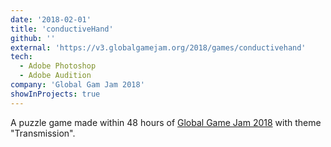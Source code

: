 ```yaml
---
date: '2018-02-01'
title: 'conductiveHand'
github: ''
external: 'https://v3.globalgamejam.org/2018/games/conductivehand'
tech:
  - Adobe Photoshop
  - Adobe Audition
company: 'Global Gam Jam 2018'
showInProjects: true
---
```


A puzzle game made within 48 hours of [Global Game Jam 2018](https://v3.globalgamejam.org/2018/games) with theme "Transmission".
